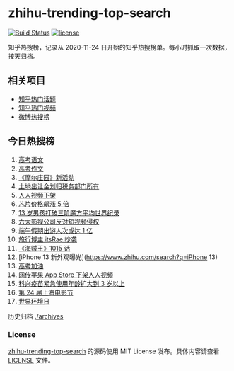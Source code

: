# zhihu-trending-top-search

[![Build Status](https://github.com/justjavac/zhihu-trending-top-search/workflows/ci/badge.svg?branch=main)](https://github.com/justjavac/zhihu-trending-top-search/actions)
[![license](https://img.shields.io/github/license/justjavac/zhihu-trending-top-search)](https://github.com/justjavac/zhihu-trending-top-search/blob/main/LICENSE)

知乎热搜榜，记录从 2020-11-24 日开始的知乎热搜榜单。每小时抓取一次数据，按天[归档](./archives)。

## 相关项目

- [知乎热门话题](https://github.com/justjavac/zhihu-trending-hot-questions)
- [知乎热门视频](https://github.com/justjavac/zhihu-trending-hot-video)
- [微博热搜榜](https://github.com/justjavac/weibo-trending-hot-search)

## 今日热搜榜

<!-- BEGIN -->
<!-- 最后更新时间 Mon Jun 07 2021 15:22:44 GMT+0800 (China Standard Time) -->

1. [高考语文](https://www.zhihu.com/search?q=高考语文)
2. [高考作文](https://www.zhihu.com/search?q=高考作文)
3. [《摩尔庄园》新活动](https://www.zhihu.com/search?q=摩尔庄园)
4. [土地出让金划归税务部门所有](https://www.zhihu.com/search?q=土地出让金)
5. [人人视频下架](https://www.zhihu.com/search?q=人人视频)
6. [芯片价格飙涨 5 倍](https://www.zhihu.com/search?q=芯片)
7. [13 岁男孩打破三阶魔方平均世界纪录](https://www.zhihu.com/search?q=魔方速拧)
8. [六大影视公司反对短视频侵权](https://www.zhihu.com/search?q=短视频侵权)
9. [端午假期出游人次或达 1 亿](https://www.zhihu.com/search?q=端午假期)
10. [旅行博主 itsRae 抄袭](https://www.zhihu.com/search?q=itsRae)
11. [《海贼王》1015 话](https://www.zhihu.com/search?q=海贼王)
12. [iPhone 13 新外观曝光](https://www.zhihu.com/search?q=iPhone 13)
13. [高考加油](https://www.zhihu.com/search?q=高考)
14. [网传苹果 App Store 下架人人视频](https://www.zhihu.com/search?q=人人视频)
15. [科兴疫苗紧急使用年龄扩大到 3 岁以上](https://www.zhihu.com/search?q=科兴疫苗)
16. [第 24 届上海电影节](https://www.zhihu.com/search?q=上海电影节)
17. [世界环境日](https://www.zhihu.com/search?q=世界环境日)

<!-- END -->

历史归档 [./archives](./archives)

### License

[zhihu-trending-top-search](https://github.com/justjavac/zhihu-trending-top-search)
的源码使用 MIT License 发布。具体内容请查看 [LICENSE](./LICENSE) 文件。
